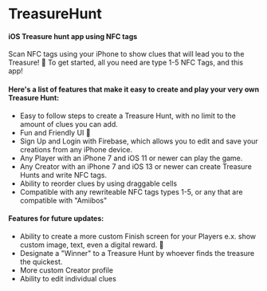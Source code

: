 # TreasureHunt
#### iOS Treasure hunt app using NFC tags
Scan NFC tags using your iPhone to show clues that will lead you to the Treasure! 💎
To get started, all you need are type 1-5 NFC Tags, and this app!

#### Here's a list of features that make it easy to create and play your very own Treasure Hunt:

* Easy to follow steps to create a Treasure Hunt, with no limit to the amount of clues you can add.
* Fun and Friendly UI 📱
* Sign Up and Login with Firebase, which allows you to edit and save your creations from any iPhone device.
* Any Player with an iPhone 7 and iOS 11 or newer can play the game.
* Any Creator with an iPhone 7 and iOS 13 or newer can create Treasure Hunts and write NFC tags.
* Ability to reorder clues by using draggable cells
* Compatible with any rewriteable NFC tags types 1-5, or any that are compatible with "Amiibos"

#### Features for future updates:
* Ability to create a more custom Finish screen for your Players e.x. show custom image, text, even a digital reward. 🎁
* Designate a "Winner" to a Treasure Hunt by whoever finds the treasure the quickest.
* More custom Creator profile
* Ability to edit individual clues
